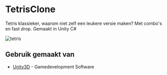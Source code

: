 # TetrisClone

Tetris klassieker, waarom niet zelf een leukere versie maken? Met combo's en fast drop.
Gemaakt in Unity C#

![tetris](https://user-images.githubusercontent.com/50054674/58357947-1764bb00-7e7d-11e9-92d6-8e6fe2dabb25.gif)

## Gebruik gemaakt van
* [Unity3D](https://unity.com/) - Gamedevelopment Software
